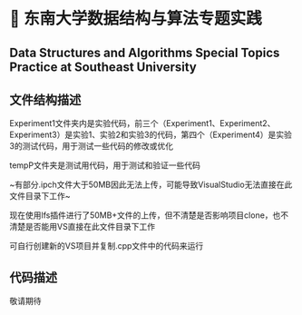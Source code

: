 # 🏫 东南大学数据结构与算法专题实践

## Data Structures and Algorithms Special Topics Practice at Southeast University

## 文件结构描述

Experiment1文件夹内是实验代码，前三个（Experiment1、Experiment2、Experiment3）是实验1、实验2和实验3的代码，第四个（Experiment4）是实验3的测试代码，用于测试一些代码的修改或优化

tempP文件夹是测试用代码，用于测试和验证一些代码

~有部分.ipch文件大于50MB因此无法上传，可能导致VisualStudio无法直接在此文件目录下工作~

现在使用lfs插件进行了50MB+文件的上传，但不清楚是否影响项目clone，也不清楚是否能用VS直接在此文件目录下工作

可自行创建新的VS项目并复制.cpp文件中的代码来运行

## 代码描述

敬请期待
